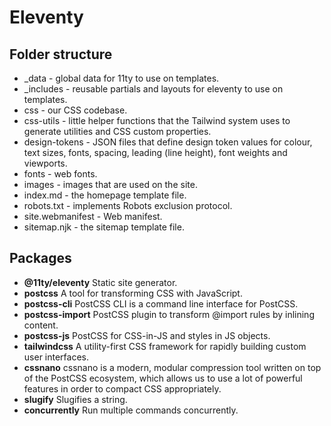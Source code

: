 # Eleventy

## Folder structure
* _data - global data for 11ty to use on templates.
* _includes - reusable partials and layouts for eleventy to use on templates.
* css - our CSS codebase.
* css-utils - little helper functions that the Tailwind system uses to generate utilities and CSS custom properties.
* design-tokens - JSON files that define design token values for colour, text sizes, fonts, spacing, leading (line height), font weights and viewports.
* fonts - web fonts.
* images - images that are used on the site.
* index.md - the homepage template file.
* robots.txt - implements Robots exclusion protocol.
* site.webmanifest - Web manifest.
* sitemap.njk - the sitemap template file.

## Packages

* **@11ty/eleventy** Static site generator.
* **postcss** A tool for transforming CSS with JavaScript.
* **postcss-cli** PostCSS CLI is a command line interface for PostCSS.
* **postcss-import** PostCSS plugin to transform @import rules by inlining content.
* **postcss-js** PostCSS for CSS-in-JS and styles in JS objects.
* **tailwindcss** A utility-first CSS framework for rapidly building custom user interfaces.
* **cssnano** cssnano is a modern, modular compression tool written on top of the PostCSS ecosystem, which allows us to use a lot of powerful features in order to compact CSS appropriately.
* **slugify** Slugifies a string.
* **concurrently** Run multiple commands concurrently.